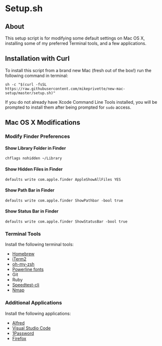 # Setup.sh

## About

This setup script is for modifying some default settings on Mac OS X, installing some of my preferred Terminal tools, and a few applications.

## Installation with Curl

To install this script from a brand new Mac (fresh out of the box!) run the following command in terminal:

``` sh -c "$(curl -fsSL https://raw.githubusercontent.com/mikeprivette/new-mac-setup/master/setup.sh)" ```

If you do not already have Xcode Command Line Tools installed, you will be prompted to install them after being prompted for ``` sudo ``` access.

## Mac OS X Modifications

### Modify Finder Preferences

#### Show Library Folder in Finder

``` chflags nohidden ~/Library ```

#### Show Hidden Files in Finder

``` defaults write com.apple.finder AppleShowAllFiles YES ```

#### Show Path Bar in Finder

``` defaults write com.apple.finder ShowPathbar -bool true ```

#### Show Status Bar in Finder

``` defaults write com.apple.finder ShowStatusBar -bool true ``` 

### Terminal Tools

Install the following terminal tools:

- [Homebrew](https://brew.sh/)
- [iTerm2](https://www.iterm2.com/)
- [oh-my-zsh](https://ohmyz.sh/)
- [Powerline fonts](https://github.com/powerline/fonts)
- Git
- Ruby
- [Speedtest-cli](https://github.com/sivel/speedtest-cli)
- [Nmap](https://nmap.org/)

### Additional Applications

Install the following applications:

- [Alfred](https://www.alfredapp.com/)
- [Visual Studio Code](https://code.visualstudio.com/)
- [1Password](https://1password.com/)
- [Firefox](https://www.mozilla.org/en-US/firefox/new/)